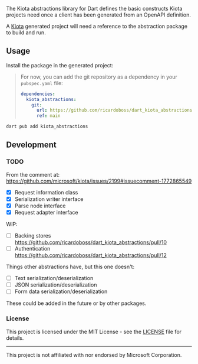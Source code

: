 The Kiota abstractions library for Dart defines the basic constructs Kiota projects need once
a client has been generated from an OpenAPI definition.

A [Kiota](https://github.com/microsoft/kiota) generated project will need a reference to the
abstraction package to build and run.

## Usage

Install the package in the generated project:

> For now, you can add the git repository as a dependency in your `pubspec.yaml` file:
>
> ```yaml
> dependencies:
>   kiota_abstractions:
>     git:
>       url: https://github.com/ricardoboss/dart_kiota_abstractions.git
>       ref: main
> ```

```bash
dart pub add kiota_abstractions
```

## Development

### TODO

From the comment at: https://github.com/microsoft/kiota/issues/2199#issuecomment-1772865549

- [x] Request information class
- [x] Serialization writer interface
- [x] Parse node interface
- [x] Request adapter interface

WIP:

- [ ] Backing stores https://github.com/ricardoboss/dart_kiota_abstractions/pull/10
- [ ] Authentication https://github.com/ricardoboss/dart_kiota_abstractions/pull/12

Things other abstractions have, but this one doesn't:

- [ ] Text serialization/deserialization
- [ ] JSON serialization/deserialization
- [ ] Form data serialization/deserialization

These could be added in the future or by other packages.

### License

This project is licensed under the MIT License - see the [LICENSE](LICENSE) file for details.

---

This project is not affiliated with nor endorsed by Microsoft Corporation.
